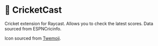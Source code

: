 # 🏏 CricketCast

Cricket extension for Raycast. Allows you to check the latest scores. Data sourced from ESPNCricinfo.

Icon sourced from [Twemoji](https://github.com/twitter/twemoji/).